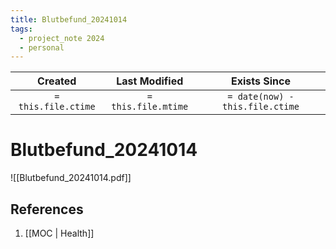 ```yaml
---
title: Blutbefund_20241014
tags:
  - project_note 2024
  - personal
---
```


|     Created      |  Last Modified   |       Exists Since        |
|:----------------:|:----------------:|:----------------:|
| `= this.file.ctime` | `= this.file.mtime` | `= date(now) - this.file.ctime`|

# Blutbefund_20241014
![[Blutbefund_20241014.pdf]]

## References
1. [[MOC | Health]]